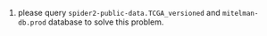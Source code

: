 1. please query `spider2-public-data.TCGA_versioned` and `mitelman-db.prod` database to solve this problem.
